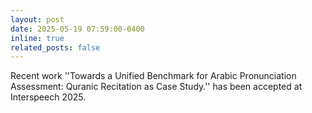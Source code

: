 ```yaml
---
layout: post
date: 2025-05-19 07:59:00-0400
inline: true
related_posts: false
---
```


Recent work ''Towards a Unified Benchmark for Arabic Pronunciation Assessment: Quranic Recitation as Case Study.'' has been accepted at Interspeech 2025.
